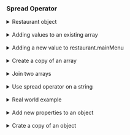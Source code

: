 ### Spread Operator

<details>
  <summary>Restaurant object</summary>

```js
const restaurant = {
  name: "Classico Italiano",
  location: "Via Angelo Tavanti 23, Firenze, Italy",
  categories: ["Italian", "Pizzeria", "Vegetarian", "Organic"],
  starterMenu: ["Focaccia", "Bruschetta", "Garlic Bread", "Caprese Salad"],
  mainMenu: ["Pizza", "Pasta", "Risotto"],

  openingHours: {
    thu: {
      open: 12,
      close: 22,
    },
    fri: {
      open: 11,
      close: 23,
    },
    sat: {
      open: 0, // Open 24 hours
      close: 24,
    },
  },

  order: function (starterIndex, mainIndex) {
    return [this.starterMenu[starterIndex], this.mainMenu[mainIndex]];
  },

  orderDelivery: function ({
    startIndex = 1,
    mainIndex = 0,
    time = "20.00",
    address,
  }) {
    console.log(
      `Order received! ${this.starterMenu[starterIndex]} and ${this.mainIndex[mainIndex]} will be delivered to ${address} at ${time}`
    );
  },

  orderPasta: function (ing1, ing2, ing3) {
    console.log(`Here is your delicious pasta with ${ing1}, ${ing2}, ${ing3}`);
  },
};
```

</details>

<br>

<details>
  <summary>Adding values to an existing array</summary>

```js
// Without spread operator
const arr = [7, 8, 9];
const badNewArr = [1, 2, arr[0], arr[1], arr[2]];
console.log(badNewArr); // [ 1, 2, 7, 8, 9 ]

// With spread operator
const newGoodArr = [1, 2, ...arr];
console.log(newGoodArr); // [ 1, 2, 7, 8, 9 ]
```

</details>

<br>

<details>
  <summary>Adding a new value to restaurant.mainMenu</summary>

```js
const newMenu = [...restaurant.mainMenu, "Gnocci"];
console.log(newMenu); // [ 'Pizza', 'Pasta', 'Risotto', 'Gnocci' ]
```

</details>

<br>

<details>
  <summary>Create a copy of an array</summary>

```js
const mainMenuCopy = [...restaurant.mainMenu];
console.log(mainMenuCopy); // [ 'Pizza', 'Pasta', 'Risotto' ]
```

</details>

<br>

<details>
  <summary>Join two arrays</summary>

```js
const wholeMenu = [...restaurant.starterMenu, ...restaurant.mainMenu];

console.log(wholeMenu); // ['Focaccia','Bruschetta','Garlic Bread','Caprese Salad','Pizza','Pasta','Risotto']
```

</details>

<br>

<details>
  <summary>Use spread operator on a string</summary>

```js
// Iterables: arrays, strings, maps, sets. NOT objects
const str = "Todor";
const letters = [...str, "", "S."];

console.log(letters); //['T',  'o', 'd','o',  'r', '','S.']
```

</details>

<br>

<details>
  <summary>Real world example</summary>

```js
const ingredients = [
  prompt("Let's make pasta! Ingredient 1?"),
  prompt("Ingredient 2?"),
  prompt("Ingredient 3?"),
];
console.log(ingredients); // (3) ['a', 'b', 'c']

restaurant.orderPasta(ingredients[0], ingredients[1], ingredients[2]);
// Output Here is your delicious pasta with a, b, c

restaurant.orderPasta(...ingredients);
// Output Here is your delicious pasta with a, b, c
```

</details>

<br>

<details>
  <summary>Add new properties to an object</summary>

```js
// Add new properties to an object
const newRestaurant = { foundedIn: 1988, ...restaurant, founder: "Guiseppe" };
console.log(newRestaurant);
```

</details>

<br>

<details>
  <summary>Crate a copy of an object</summary>

```js
const restaurantCopy = { ...restaurant };
restaurantCopy.name = "Ristorante Roma";
console.log(restaurantCopy.name); // Ristorante Roma
console.log(restaurant.name); //Classico Italiano
```

</details>

<br>

